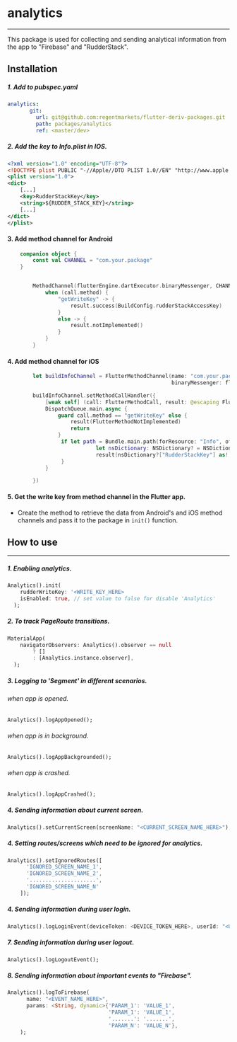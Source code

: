 # analytics
***
This package is used for collecting and sending analytical information from the app to "Firebase" and "RudderStack".
## Installation
##### 1. Add to pubspec.yaml
```yaml
analytics:
       git:
         url: git@github.com:regentmarkets/flutter-deriv-packages.git
         path: packages/analytics
         ref: <master/dev>
```

##### 2. Add the key to Info.plist in IOS.
```xml
<?xml version="1.0" encoding="UTF-8"?>
<!DOCTYPE plist PUBLIC "-//Apple//DTD PLIST 1.0//EN" "http://www.apple.com/DTDs/PropertyList-1.0.dtd">
<plist version="1.0">
<dict>
	[...]
    <key>RudderStackKey</key>
    <string>${RUDDER_STACK_KEY}</string>
	[...]
</dict>
</plist>
```

#### 3. Add method channel for Android

```kotlin
    companion object {
        const val CHANNEL = "com.your.package"
    }


        MethodChannel(flutterEngine.dartExecutor.binaryMessenger, CHANNEL).setMethodCallHandler { call, result ->
            when (call.method) {
                "getWriteKey" -> {
                    result.success(BuildConfig.rudderStackAccessKey)
                }
                else -> {
                    result.notImplemented()
                }
            }
        }
```

#### 4. Add method channel for iOS

```swift
        let buildInfoChannel = FlutterMethodChannel(name: "com.your.package",
                                                    binaryMessenger: flutterViewController.binaryMessenger)

        buildInfoChannel.setMethodCallHandler({
            [weak self] (call: FlutterMethodCall, result: @escaping FlutterResult) -> Void in
            DispatchQueue.main.async {
                guard call.method == "getWriteKey" else {
                    result(FlutterMethodNotImplemented)
                    return
                }
                 if let path = Bundle.main.path(forResource: "Info", ofType: "plist") {
                            let nsDictionary: NSDictionary? = NSDictionary(contentsOfFile: path)
                            result(nsDictionary?["RudderStackKey"] as! String)
                 }
            }

        })

```

#### 5. Get the write key from method channel in the Flutter app.
- Create the method to retrieve the data from Android's and iOS method channels and pass it to the package in `init()` function.

## How to use
***
##### 1. Enabling analytics.
```dart
Analytics().init(
    rudderWriteKey: '<WRITE_KEY_HERE>
    isEnabled: true, // set value to false for disable 'Analytics'
  );
```
##### 2. To track PageRoute transitions.
```dart
MaterialApp(
    navigatorObservers: Analytics().observer == null
        ? []
        : [Analytics.instance.observer],
  );
```
##### 3. Logging to 'Segment' in different scenarios.
###### when app is  opened.
```dart
Analytics().logAppOpened();
```
###### when app is in background.
```dart
Analytics().logAppBackgrounded();
```
###### when app is crashed.
```dart
Analytics().logAppCrashed();
```

##### 4. Sending information about current screen.
```dart
Analytics().setCurrentScreen(screenName: "<CURRENT_SCREEN_NAME_HERE>");
```
##### 4. Setting routes/screens which need to be ignored for analytics.
```dart
Analytics().setIgnoredRoutes([
      'IGNORED_SCREEN_NAME_1',
      'IGNORED_SCREEN_NAME_2',
      '.....................',
      'IGNORED_SCREEN_NAME_N'
    ]);
```
##### 4. Sending information during user login.
```dart
Analytics().logLoginEvent(deviceToken: <DEVICE_TOKEN_HERE>, userId: "<USER_ID_HERE>");
```
##### 7. Sending information during user logout.
```dart
Analytics().logLogoutEvent();
```
##### 8. Sending information about important events to "Firebase".
```dart
Analytics().logToFirebase(
      name: "<EVENT_NAME_HERE>",
      params: <String, dynamic>{'PARAM_1': 'VALUE_1',
                                'PARAM_1': 'VALUE_1',
                                '.......': '.......',
                                'PARAM_N': 'VALUE_N'},
    );
```
